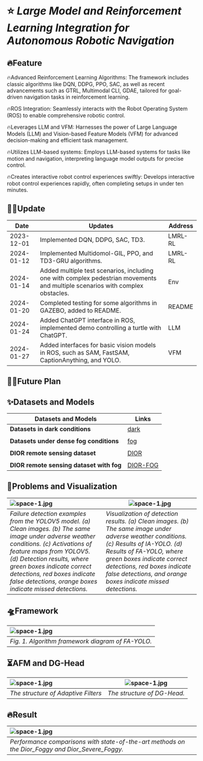 # ⭐ *Large Model and Reinforcement Learning Integration for Autonomous Robotic Navigation*

## 🔥Feature
🔥Advanced Reinforcement Learning Algorithms: The framework includes classic algorithms like DQN, DDPG, PPO, SAC, as well as recent advancements such as GTRL, Multimodal CLI, GDAE, tailored for goal-driven navigation tasks in reinforcement learning.

🔥ROS Integration: Seamlessly interacts with the Robot Operating System (ROS) to enable comprehensive robotic control.

🔥Leverages LLM and VFM: Harnesses the power of Large Language Models (LLM) and Vision-based Feature Models (VFM) for advanced decision-making and efficient task management.

🔥Utilizes LLM-based systems: Employs LLM-based systems for tasks like motion and navigation, interpreting language model outputs for precise control.

🔥Creates interactive robot control experiences swiftly: Develops interactive robot control experiences rapidly, often completing setups in under ten minutes.

## 📆✅Update
| Date       | Updates                                                                                                                         | Address |
|------------|---------------------------------------------------------------------------------------------------------------------------------|---------|
| 2023-12-01 | Implemented DQN, DDPG, SAC, TD3.                                                                                                | LMRL-RL |
| 2024-01-12 | Implemented Multidomol-GIL, PPO, and TD3-GRU algorithms.                                                                        | LMRL-RL |
| 2024-01-14 | Added multiple test scenarios, including one with complex pedestrian movements and multiple scenarios with complex obstacles.   | Env     |
| 2024-01-20 | Completed testing for some algorithms in GAZEBO, added to README.                                                               | README  |
| 2024-01-24 | Added ChatGPT interface in ROS, implemented demo controlling a turtle with ChatGPT.                                             | LLM     |
| 2024-01-27 | Added interfaces for basic vision models in ROS, such as SAM, FastSAM, CaptionAnything, and YOLO.                               | VFM     |


## 📆✅Future Plan




## ✨Datasets and Models
| Datasets and Models                            | Links                                              |
|-----------------------------------------------|----------------------------------------------------|
| **Datasets in dark conditions**               | [dark](http://host.robots.ox.ac.uk/pascal/VOC/)   |
|                                               |                                                    |
| **Datasets under dense fog conditions**       | [fog](http://host.robots.ox.ac.uk/pascal/VOC/)    |
|                                               |                                                    |
| **DIOR remote sensing dataset**               | [DIOR](http://host.robots.ox.ac.uk/pascal/VOC/)   |
|                                               |                                                    |
| **DIOR remote sensing dataset with fog**      | [DIOR-FOG](https://github.com/cs-chan/Exclusively-Dark-Image-Dataset/tree/master/Dataset) |


## 👀Problems and Visualization

|![space-1.jpg](https://github.com/Nichaojun/Feature-Adaptive-YOLO/blob/master/picture/0.4.png) | ![space-1.jpg](https://github.com/Nichaojun/Feature-Adaptive-YOLO/blob/master/picture/6.4.png)                                                                                                                                                                                                |
|:----------------------------------------------------------------------------------------------|-----------------------------------------------------------------------------------------------------------------------------------------------------------------------------------------------------------------------------------------------------------------------------------------------|
| *Failure detection examples from the YOLOV5 model. (a) Clean images. (b) The same image under adverse weather conditions. (c) Activations of feature maps from YOLOV5. (d) Detection results, where green boxes indicate correct detections, red boxes indicate false detections, orange boxes indicate missed detections.*                                                           | *Visualization of detection results. (a) Clean images. (b) The same image under adverse weather conditions. (c) Results of IA-YOLO. (d) Results of FA-YOLO, where green boxes indicate correct detections, red boxes indicate false detections, and orange boxes indicate missed detections.* 

## 🛸Framework

|    ![space-1.jpg](https://github.com/Nichaojun/Feature-Adaptive-YOLO/blob/master/picture/1.1.png)      |
|:-----|
|   *Fig. 1. Algorithm framework diagram of FA-YOLO.*    |


## ⏳AFM and DG-Head
| ![space-1.jpg](https://github.com/Nichaojun/Feature-Adaptive-YOLO/blob/master/picture/12.png) |    ![space-1.jpg](https://github.com/Nichaojun/Feature-Adaptive-YOLO/blob/master/picture/3.png)     |
|:----------------------------------------------------------------------------------------------|----------------------------------- |
| *The structure of Adaptive Filters*                                                           |            *The structure of DG-Head.*                   |

## 🔥Result
| ![space-1.jpg](https://github.com/Nichaojun/Feature-Adaptive-YOLO/blob/master/picture/t3.png)       |
|:----------------------------------------------------------------------------------------------------|
| *Performance comparisons with state-of-the-art methods on the Dior\_Foggy and Dior\_Severe\_Foggy.* | *Performance comparisons with state-of-the-art methods on the RTTS*     |
